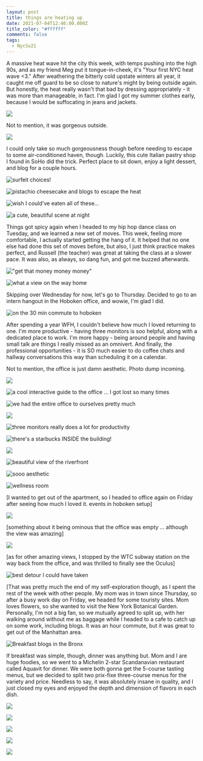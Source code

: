 ```yaml
---
layout: post
title: things are heating up
date: 2021-07-04T12:46:00.000Z
title_color: "#ffffff"
comments: false
tags:
  - NycSu21
---
```

A massive heat wave hit the city this week, with temps pushing into the high 90s, and as my friend Meg put it tongue-in-cheek, it's "Your first NYC heat wave <3." After weathering the bitterly cold upstate winters all year, it caught me off guard to be so close to nature's might by being outside again. But honestly, the heat really wasn't that bad by dressing appropriately - it was more than manageable, in fact. I'm glad I got my summer clothes early, because I would be suffocating in jeans and jackets.

![](../uploads/062821_nyc_heat_wave_weather.png)

Not to mention, it was gorgeous outside.

![](../uploads/062821_nyc_beautiful_weather.jpeg)

I could only take so much gorgeousness though before needing to escape to some air-conditioned haven, though. Luckily, this cute Italian pastry shop I found in SoHo did the trick. Perfect place to sit down, enjoy a light dessert, and blog for a couple hours.

![surfeit choices!](../uploads/062821_italian_pastries_menu.jpeg "surfeit choices!")

![pistachio cheesecake and blogs to escape the heat](../uploads/062821_cafe_blogging.jpeg "pistachio cheesecake and blogs to escape the heat")

![wish I could've eaten all of these...](../uploads/062821_italian_dessert_shop_showcase.jpeg "wish I could've eaten all of these...")

![a cute, beautiful scene at night](../uploads/062821_italian_dessert_shop_ext_night.jpeg "a cute, beautiful scene at night")

Things got spicy again when I headed to my hip hop dance class on Tuesday, and we learned a new set of moves. This week, feeling more comfortable, I actually started getting the hang of it. It helped that no one else had done this set of moves before, but also, I just think practice makes perfect, and Russell (the teacher) was great at taking the class at a slower pace. It was also, as always, so dang fun, and got me buzzed afterwards. 

!["get that money money money"](../uploads/062921_hip_hop_dance.jpeg "\\\\\"get that money money money\\\\\"")

![what a view on the way home](../uploads/062921_sunset.jpeg "what a view on the way home")

Skipping over Wednesday for now, let's go to Thursday. Decided to go to an intern hangout in the Hoboken office, and wowie, I'm glad I did. 

![on the 30 min commute to hoboken](../uploads/070121_subway_to_hoboken_office.jpeg "on the 30 min commute to hoboken")

After spending a year WFH, I couldn't believe how much I loved returning to one. I'm more productive - having three monitors is soo helpful, along with a dedicated place to work. I'm more happy - being around people and having small talk are things I really missed as an omnivert. And finally, the professional opportunities - it is SO much easier to do coffee chats and hallway conversations this way than scheduling it on a calendar.

Not to mention, the office is just damn aesthetic. Photo dump incoming.

![](../uploads/070121_hoboken_office_1.jpeg)

![a cool interactive guide to the office ... I got lost so many times](../uploads/070121_hoboken_office_2.jpeg "a cool interactive guide to the office ... I got lost so many times")

![we had the entire office to ourselves pretty much](../uploads/070121_hoboken_office_3.jpeg "we had the entire office to ourselves pretty much")

![](../uploads/070121_hoboken_office_4.jpeg)

![three monitors really does a lot for productivity](../uploads/070121_hoboken_office_5.jpeg "three monitors really does a lot for productivity")

![there's a starbucks INSIDE the building!](../uploads/070121_hoboken_office_6.jpeg "there's a starbucks INSIDE the building!")

![](../uploads/070121_hoboken_office_7.jpeg)

![beautiful view of the riverfront](../uploads/070121_hoboken_office_8.jpeg "beautiful view of the riverfront")

![sooo aesthetic](../uploads/070121_hoboken_office_9.jpeg "sooo aesthetic")

![wellness room](../uploads/070121_hoboken_office_10.jpeg "wellness room")

\[I wanted to get out of the apartment, so I headed to office again on Friday after seeing how much I loved it. events in hoboken setup]

![](../uploads/070221_hoboken_events.jpeg)

\[something about it being ominous that the office was empty ... although the view was amazing]

![](../uploads/070221_hoboken_office_empty_view.jpeg)

\[as for other amazing views, I stopped by the WTC subway station on the way back from the office, and was thrilled to finally see the Oculus]

![best detour I could have taken](../uploads/070221_oculus.jpeg "best detour I could have taken")

[That was pretty much the end of my self-exploration though, as I spent the rest of the week with other people. My mom was in town since Thursday, so after a busy work day on Friday, we headed for some touristy sites. Mom loves flowers, so she wanted to visit the New York Botanical Garden. Personally, I'm not a big fan, so we mutually agreed to split up, with her walking around without me as baggage while I headed to a cafe to catch up on some work, including blogs. It was an hour commute, but it was great to get out of the Manhattan area.

![Breakfast blogs in the Bronx](../uploads/070321_blogging_in_bronx.jpeg "Breakfast blogs in the Bronx")

If breakfast was simple, though, dinner was anything but. Mom and I are huge foodies, so we went to a Michelin 2-star Scandanavian restaurant called Aquavit for dinner. We were both gonna get the 5-course tasting menus, but we decided to split two prix-fixe three-course menus for the variety and price. Needless to say, it was absolutely insane in quality, and I just closed my eyes and enjoyed the depth and dimension of flavors in each dish.

![](../uploads/070321_michelin_basil_tomato_app.jpeg)

![](../uploads/070321_michelin_oat_bread.jpeg)

![](../uploads/070321_michelin_jeff_app.jpeg)

![](../uploads/070321_moms_app.jpeg)

![](../uploads/070321_jeffs_lobster_main.jpeg)